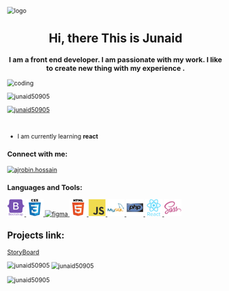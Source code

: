 ![logo](https://img.freepik.com/premium-vector/front-end-developer-typographic-header_277904-11487.jpg?w=2000)
<h1 align="center">Hi, there This is Junaid</h1>
<h3 align="center">I am a front end developer. I am passionate with my work. I like to create new thing with my
    experience .</h3>
<img src="https://www.techbabble.zone/content/images/2021/07/46207-programmer-1.gif" alt="coding" width="400"
    height="350">


<p align="left"> <img
        src="https://komarev.com/ghpvc/?username=junaid50905&label=Profile%20views&color=0e75b6&style=flat"
        alt="junaid50905" /> </p>

<p align="left"> <a href="https://github.com/ryo-ma/github-profile-trophy"><img
            src="https://github-profile-trophy.vercel.app/?username=junaid50905" alt="junaid50905" /></a> </p>

<p align="left"> <a href="https://twitter.com/" target="blank"><img
            src="https://img.shields.io/twitter/follow/?logo=twitter&style=for-the-badge" alt="" /></a> </p>

- I am currently learning **react**

<h3 align="left">Connect with me:</h3>
<p align="left">
    <a href="https://fb.com/ajrobin.hossain" target="blank"><img align="center"
            src="https://raw.githubusercontent.com/rahuldkjain/github-profile-readme-generator/master/src/images/icons/Social/facebook.svg"
            alt="ajrobin.hossain" height="30" width="40" /></a>
</p>

<h3 align="left">Languages and Tools:</h3>
<p align="left"> <a href="https://getbootstrap.com" target="_blank" rel="noreferrer"> <img
            src="https://raw.githubusercontent.com/devicons/devicon/master/icons/bootstrap/bootstrap-plain-wordmark.svg"
            alt="bootstrap" width="40" height="40" /> </a> <a href="https://www.w3schools.com/css/" target="_blank"
        rel="noreferrer"> <img
            src="https://raw.githubusercontent.com/devicons/devicon/master/icons/css3/css3-original-wordmark.svg"
            alt="css3" width="40" height="40" /> </a> <a href="https://www.figma.com/" target="_blank" rel="noreferrer">
        <img src="https://www.vectorlogo.zone/logos/figma/figma-icon.svg" alt="figma" width="40" height="40" /> </a> <a
        href="https://www.w3.org/html/" target="_blank" rel="noreferrer"> <img
            src="https://raw.githubusercontent.com/devicons/devicon/master/icons/html5/html5-original-wordmark.svg"
            alt="html5" width="40" height="40" /> </a> <a href="https://developer.mozilla.org/en-US/docs/Web/JavaScript"
        target="_blank" rel="noreferrer"> <img
            src="https://raw.githubusercontent.com/devicons/devicon/master/icons/javascript/javascript-original.svg"
            alt="javascript" width="40" height="40" /> </a> <a href="https://www.mysql.com/" target="_blank"
        rel="noreferrer"> <img
            src="https://raw.githubusercontent.com/devicons/devicon/master/icons/mysql/mysql-original-wordmark.svg"
            alt="mysql" width="40" height="40" /> </a> <a href="https://www.php.net" target="_blank" rel="noreferrer">
        <img src="https://raw.githubusercontent.com/devicons/devicon/master/icons/php/php-original.svg" alt="php"
            width="40" height="40" /> </a> <a href="https://reactjs.org/" target="_blank" rel="noreferrer"> <img
            src="https://raw.githubusercontent.com/devicons/devicon/master/icons/react/react-original-wordmark.svg"
            alt="react" width="40" height="40" /> </a> <a href="https://sass-lang.com" target="_blank" rel="noreferrer">
        <img src="https://raw.githubusercontent.com/devicons/devicon/master/icons/sass/sass-original.svg" alt="sass"
            width="40" height="40" /> </a> </p>
 <h2>Projects link:</h2>
        <a href="https://junaid50905-storyboard.netlify.app/">StoryBoard</a>

<p><img align="left"
        src="https://github-readme-stats.vercel.app/api/top-langs?username=junaid50905&show_icons=true&locale=en&layout=compact"
        alt="junaid50905" /></p>

<p>&nbsp;<img align="center"
        src="https://github-readme-stats.vercel.app/api?username=junaid50905&show_icons=true&locale=en"
        alt="junaid50905" /></p>

<p><img align="center" src="https://github-readme-streak-stats.herokuapp.com/?user=junaid50905&" alt="junaid50905" />
</p>
